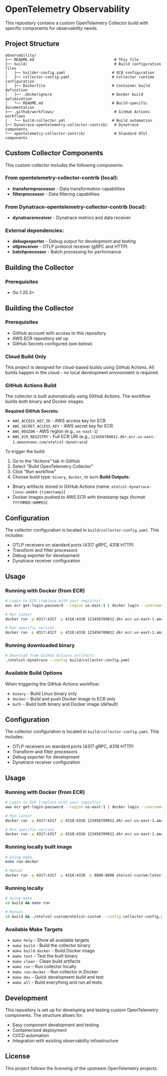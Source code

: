 # OpenTelemetry Observability

This repository contains a custom OpenTelemetry Collector build with specific components for observability needs.

## Project Structure

```
observability/
├── README.md                                    # This file
├── build/                                       # Build configuration files
│   ├── builder-config.yaml                     # OCB configuration
│   ├── collector-config.yaml                   # Collector runtime configuration
│   ├── Dockerfile                              # Container build definition
│   ├── .dockerignore                           # Docker build optimization
│   └── README.md                               # Build-specific documentation
├── .github/workflows/                           # GitHub Actions workflows
│   └── build-collector.yml                     # Build automation
├── Dynatrace-opentelemetry-collector-contrib/   # Dynatrace components
└── opentelemetry-collector-contrib/             # Standard OTel components
```

## Custom Collector Components

This custom collector includes the following components:

### From opentelemetry-collector-contrib (local):
- **transformprocessor** - Data transformation capabilities
- **filterprocessor** - Data filtering capabilities

### From Dynatrace-opentelemetry-collector-contrib (local):
- **dynatracereceiver** - Dynatrace metrics and data receiver

### External dependencies:
- **debugexporter** - Debug output for development and testing  
- **otlpreceiver** - OTLP protocol receiver (gRPC and HTTP)
- **batchprocessor** - Batch processing for performance

## Building the Collector

### Prerequisites
- Go 1.25.3+
## Building the Collector

### Prerequisites
- GitHub account with access to this repository
- AWS ECR repository set up  
- GitHub Secrets configured (see below)

### Cloud Build Only
This project is designed for cloud-based builds using GitHub Actions. All builds happen in the cloud - no local development environment is required.

### GitHub Actions Build
The collector is built automatically using GitHub Actions. The workflow builds both binary and Docker images.

**Required GitHub Secrets:**
- `AWS_ACCESS_KEY_ID` - AWS access key for ECR
- `AWS_SECRET_ACCESS_KEY` - AWS secret key for ECR  
- `AWS_REGION` - AWS region (e.g., `us-east-1`)
- `AWS_ECR_REGISTRY` - Full ECR URI (e.g., `123456789012.dkr.ecr.us-east-1.amazonaws.com/otelcol-dynatrace`)

To trigger the build:
1. Go to the "Actions" tab in GitHub
2. Select "Build OpenTelemetry Collector"
3. Click "Run workflow"
4. Choose build type: `binary`, `docker`, or `both`
**Build Outputs:**
- Binary artifacts stored in GitHub Actions (name: `otelcol-dynatrace-linux-amd64-{timestamp}`)
- Docker images pushed to AWS ECR with timestamp tags (format: `YYYYMMDD-HHMMSS`)

## Configuration

The collector configuration is located in `build/collector-config.yaml`. This includes:
- OTLP receivers on standard ports (4317 gRPC, 4318 HTTP)
- Transform and filter processors
- Debug exporter for development
- Dynatrace receiver configuration

## Usage

### Running with Docker (from ECR)
```bash
# Login to ECR (replace with your registry)
aws ecr get-login-password --region us-east-1 | docker login --username AWS --password-stdin 123456789012.dkr.ecr.us-east-1.amazonaws.com

# Run latest
docker run -p 4317:4317 -p 4318:4318 123456789012.dkr.ecr.us-east-1.amazonaws.com/otelcol-dynatrace:latest

# Run specific version  
docker run -p 4317:4317 -p 4318:4318 123456789012.dkr.ecr.us-east-1.amazonaws.com/otelcol-dynatrace:20251016-143022
```

### Running downloaded binary
```bash
# Download from GitHub Actions artifacts
./otelcol-dynatrace --config build/collector-config.yaml
```

### Available Build Options
When triggering the GitHub Actions workflow:
- `binary` - Build Linux binary only
- `docker` - Build and push Docker image to ECR only  
- `both` - Build both binary and Docker image (default)

## Configuration

The collector configuration is located in `build/collector-config.yaml`. This includes:
- OTLP receivers on standard ports (4317 gRPC, 4318 HTTP)
- Transform and filter processors
- Debug exporter for development
- Dynatrace receiver configuration

## Usage

### Running with Docker (from ECR)
```bash
# Login to ECR (replace with your registry)
aws ecr get-login-password --region us-east-1 | docker login --username AWS --password-stdin 123456789012.dkr.ecr.us-east-1.amazonaws.com

# Run latest
docker run -p 4317:4317 -p 4318:4318 123456789012.dkr.ecr.us-east-1.amazonaws.com/otelcol-custom:latest

# Run specific version
docker run -p 4317:4317 -p 4318:4318 123456789012.dkr.ecr.us-east-1.amazonaws.com/otelcol-custom:20251016-143022
```

### Running locally built image
```bash
# Using make
make run-docker

# Manual
docker run -p 4317:4317 -p 4318:4318 -p 8888:8888 otelcol-custom:latest
```

### Running locally
```bash
# Using make
cd build && make run

# Manual
cd build && ./otelcol-custom/otelcol-custom --config collector-config.yaml
```

### Available Make Targets
- `make help` - Show all available targets
- `make build` - Build the collector binary
- `make build-docker` - Build Docker image
- `make test` - Test the built binary
- `make clean` - Clean build artifacts
- `make run` - Run collector locally
- `make run-docker` - Run collector in Docker
- `make dev` - Quick development build and test
- `make all` - Build everything and run all tests

## Development

This repository is set up for developing and testing custom OpenTelemetry components. The structure allows for:
- Easy component development and testing
- Containerized deployment
- CI/CD automation
- Integration with existing observability infrastructure

## License

This project follows the licensing of the upstream OpenTelemetry projects.